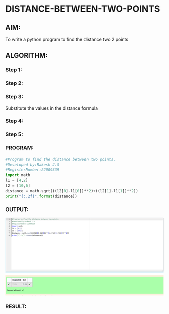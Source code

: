# DISTANCE-BETWEEN-TWO-POINTS

## AIM:
To write a python program to find the distance two 2 points
## ALGORITHM:
### Step 1: 
### Step 2: 
### Step 3: 
Substitute the values in the distance formula 

 
### Step 4: 
### Step 5: 
### PROGRAM:
````python
#Program to find the distance between two points.
#Developed by:Rakesh J.S 
#RegisterNumber:22009339
import math
l1 = [4,2]
l2 = [10,6]
distance = math.sqrt(((l2[0]-l1[0])**2)+((l2[1]-l1[1])**2))
print("{:.2f}".format(distance))
````
  


### OUTPUT:
![output](./output.png)

### RESULT:
